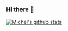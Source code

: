 ### Hi there 👋

<!--
**clh97/clh97** is a ✨ _special_ ✨ repository because its `README.md` (this file) appears on your GitHub profile.

Here are some ideas to get you started:

- 🔭 I’m currently working on ...
- 🌱 I’m currently learning ...
- 👯 I’m looking to collaborate on ...
- 🤔 I’m looking for help with ...
- 💬 Ask me about ...
- 📫 How to reach me: ...
- 😄 Pronouns: ...
- ⚡ Fun fact: ...
-->


[![Michel's github stats](https://github-readme-stats.vercel.app/api?username=clh97&count_private=true&theme=radical&show_icons=true)](https://github.com/anuraghazra/github-readme-stats)
